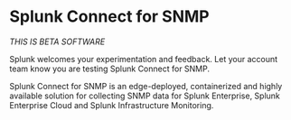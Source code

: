# Splunk Connect for SNMP

*THIS IS BETA SOFTWARE*

Splunk welcomes your experimentation and feedback. Let your
account team know you are testing Splunk Connect for SNMP.

Splunk Connect for SNMP is an edge-deployed, containerized and highly
available solution for collecting SNMP data for Splunk Enterprise,
Splunk Enterprise Cloud and Splunk Infrastructure Monitoring.

